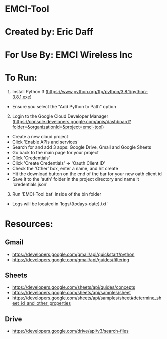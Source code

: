 # EMCI-Tool
# Created by: Eric Daff
# For Use By: EMCI Wireless Inc

# To Run:
1. Install Python 3 (https://www.python.org/ftp/python/3.8.1/python-3.8.1.exe)
- Ensure you select the "Add Python to Path" option
2. Login to the Google Cloud Developer Manager (https://console.developers.google.com/apis/dashboard?folder=&organizationId=&project=emci-tool)
- Create a new cloud project
- Click 'Enable APIs and services'
- Search for and add 3 apps: Google Drive, Gmail and Google Sheets
- Go back to the main page for your project
- Click 'Credentials'
- Click 'Create Credentials' -> 'Oauth Client ID'
- Check the 'Other' box, enter a name, and hit create
- Hit the download button on the end of the bar for your new oath client id
- Save it to the 'auth' folder in the project directory and name it 'credentials.json'
3. Run 'EMCI-Tool.bat' inside of the bin folder
- Logs will be located in 'logs/{todays-date}.txt'


# Resources:
## Gmail
- https://developers.google.com/gmail/api/quickstart/python
- https://developers.google.com/gmail/api/guides/filtering

## Sheets
- https://developers.google.com/sheets/api/guides/concepts
- https://developers.google.com/sheets/api/samples/sheet
- https://developers.google.com/sheets/api/samples/sheet#determine_sheet_id_and_other_properties

## Drive
- https://developers.google.com/drive/api/v3/search-files